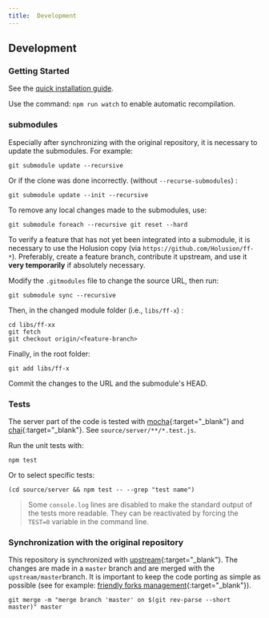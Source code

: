 ```yaml
---
title:  Development 
---
```


## Development

### Getting Started

See the [quick installation guide](/fr/doc/administration/deployment).

Use the command: `npm run watch` to enable automatic recompilation.

### submodules

Especially after synchronizing with the original repository, it is necessary to update the submodules. For example:

```
git submodule update --recursive
```

Or if the clone was done incorrectly. (without `--recurse-submodules`) :

```
git submodule update --init --recursive
```

To remove any local changes made to the submodules, use:

```
git submodule foreach --recursive git reset --hard
```

To verify a feature that has not yet been integrated into a submodule, it is necessary to use the Holusion copy (via `https://github.com/Holusion/ff-*`). Preferably, create a feature branch, contribute it upstream, and use it **very temporarily** if absolutely necessary.

Modify the `.gitmodules` file to change the source URL, then run:

    git submodule sync --recursive

Then, in the changed module folder (i.e., `libs/ff-x`) :
```
cd libs/ff-xx
git fetch
git checkout origin/<feature-branch>
```

Finally, in the root folder:
```
git add libs/ff-x
```

Commit the changes to the URL and the submodule's HEAD.

### Tests

The server part of the code is tested with [mocha](https://mochajs.org/){:target="_blank"} and [chai](https://www.chaijs.com/){:target="_blank"}. See `source/server/**/*.test.js`.

Run the unit tests with:

```
npm test
```

Or to select specific tests:

```
(cd source/server && npm test -- --grep "test name")
```

 > Some `console.log` lines are disabled to make the standard output of the tests more readable. They can be reactivated by forcing the `TEST=0` variable in the command line.

### Synchronization with the original repository

This repository is synchronized with [upstream](https://github.com/Smithsonian/dpo-voyager){:target="_blank"}. The changes are made in a `master` branch and are merged with the `upstream/master`branch. It is important to keep the code porting as simple as possible (see for example: [friendly forks management](https://github.blog/2022-05-02-friend-zone-strategies-friendly-fork-management/#git-for-windows-git){:target="_blank"}).

```
git merge -m "merge branch 'master' on $(git rev-parse --short master)" master
```